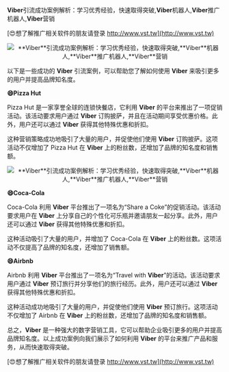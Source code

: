 **Viber**引流成功案例解析：学习优秀经验，快速取得突破,**Viber**机器人,**Viber**推广机器人,**Viber**营销

[😍想了解推广相关软件的朋友请登录 http://www.vst.tw](http://www.vst.tw)

 <center><img src="https://vst.tw/MP4/tuiguang/png/8.png" alt="**Viber**引流成功案例解析：学习优秀经验，快速取得突破,**Viber**机器人,**Viber**推广机器人,**Viber**营销"></center>

以下是一些成功的 **Viber** 引流案例，可以帮助您了解如何使用 **Viber** 来吸引更多的用户并提高品牌知名度。

**😄Pizza Hut**

Pizza Hut 是一家享誉全球的连锁快餐店，它利用 **Viber** 的平台来推出了一项促销活动。该活动要求用户通过 **Viber** 订购披萨，并且在活动期间享受优惠价格。此外，用户还可以通过 **Viber** 获得其他特殊优惠和折扣。

这种营销策略成功地吸引了大量的用户，并促使他们使用 **Viber** 订购披萨。这项活动不仅增加了 Pizza Hut 在 **Viber** 上的粉丝数，还增加了品牌的知名度和销售额。

 <center><img src="https://vst.tw/MP4/tuiguang/png/3.png" alt="**Viber**引流成功案例解析：学习优秀经验，快速取得突破,**Viber**机器人,**Viber**推广机器人,**Viber**营销"></center>

**😄Coca-Cola**

Coca-Cola 利用 **Viber** 平台推出了一项名为“Share a Coke”的促销活动。该活动要求用户在 **Viber** 上分享自己的个性化可乐瓶并邀请朋友一起分享。此外，用户还可以通过 **Viber** 获得其他特殊优惠和折扣。

这种活动吸引了大量的用户，并增加了 Coca-Cola 在 **Viber** 上的粉丝数。这项活动不仅提高了品牌的知名度，还增加了销售额。

**😄Airbnb**

Airbnb 利用 **Viber** 平台推出了一项名为“Travel with **Viber**”的活动。该活动要求用户通过 **Viber** 预订旅行并分享他们的旅行经历。此外，用户还可以通过 **Viber** 获得其他特殊优惠和折扣。

这种活动成功地吸引了大量的用户，并促使他们使用 **Viber** 预订旅行。这项活动不仅增加了 Airbnb 在 **Viber** 上的粉丝数，还增加了品牌的知名度和销售额。

总之，**Viber** 是一种强大的数字营销工具，它可以帮助企业吸引更多的用户并提高品牌知名度。以上成功案例向我们展示了如何利用 **Viber** 的平台来推广产品和服务，从而快速取得突破。

[😍想了解推广相关软件的朋友请登录 http://www.vst.tw](http://www.vst.tw)



